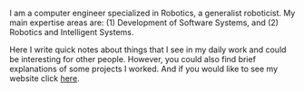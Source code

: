 I am a computer engineer specialized in Robotics, a generalist roboticist. My main expertise areas are: (1) Development of Software Systems, and (2) Robotics and Intelligent Systems. 

Here I write quick notes about things that I see in my daily work and could be interesting for other people. However, you could also find brief explanations of some projects I worked. And if you would like to see my website click [here](http://dgerod.xyz-lab.org.es).
